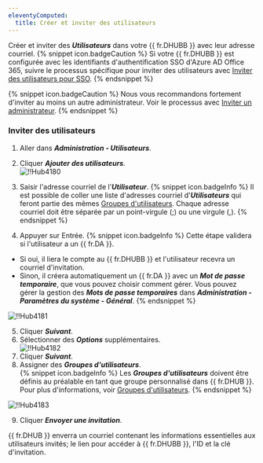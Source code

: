 ```yaml
---
eleventyComputed:
  title: Créer et inviter des utilisateurs
---
```

Créer et inviter des ***Utilisateurs*** dans votre {{ fr.DHUBB }} avec leur adresse courriel. 
{% snippet icon.badgeCaution %} 
Si votre {{ fr.DHUBB }} est configurée avec les identifiants d'authentification SSO d'Azure AD Office 365, suivre le processus spécifique pour inviter des utilisateurs avec [Inviter des utilisateurs pour SSO](/fr/hub/getting-started/get-started-sso-hub-business/invite-users-SSO-hub-business/). 
{% endsnippet %}
 
{% snippet icon.badgeCaution %} 
Nous vous recommandons fortement d'inviter au moins un autre administrateur. Voir le processus avec [Inviter un administrateur](/fr/hub/web-interface/hub-overview/administration/management/users/administrator-invite/). 
{% endsnippet %}
 
### Inviter des utilisateurs 

1. Aller dans ***Administration - Utilisateurs***. 
1. Cliquer ***Ajouter des utilisateurs***.  
![!!Hub4180](https://webdevolutions.azureedge.net/docs/fr/hub/Hub4180.png) 
1. Saisir l'adresse courriel de l'***Utilisateur***. 
{% snippet icon.badgeInfo %} 
Il est possible de coller une liste d'adresses courriel d'***Utilisateurs*** qui feront partie des mêmes [Groupes d'utilisateurs](/fr/hub/web-interface/hub-overview/administration/management/user-groups/). Chaque adresse courriel doit être séparée par un point-virgule (;) ou une virgule (,). 
{% endsnippet %}
 
4. Appuyer sur Entrée. 
{% snippet icon.badgeInfo %} 
Cette étape validera si l'utilisateur a un {{ fr.DA }}.  

* Si oui, il liera le compte au {{ fr.DHUBB }} et l'utilisateur recevra un courriel d'invitation.  
* Sinon, il créera automatiquement un {{ fr.DA }} avec un ***Mot de passe temporaire***, que vous pouvez choisir comment gérer. Vous pouvez gérer la gestion des ***Mots de passe temporaires*** dans ***Administration - Paramètres du système - Général***. 
{% endsnippet %}
 
![!!Hub4181](https://webdevolutions.azureedge.net/docs/fr/hub/Hub4181.png) 

5. Cliquer ***Suivant***. 
1. Sélectionner des ***Options*** supplémentaires.  
![!!Hub4182](https://webdevolutions.azureedge.net/docs/fr/hub/Hub4182.png) 
1. Cliquer ***Suivant***. 
1. Assigner des ***Groupes d'utilisateurs***.  
{% snippet icon.badgeInfo %} 
Les ***Groupes d'utilisateurs*** doivent être définis au préalable en tant que groupe personnalisé dans {{ fr.DHUB }}. Pour plus d'informations, voir [Groupes d'utilisateurs](/fr/hub/web-interface/hub-overview/administration/management/user-groups/). 
{% endsnippet %}
 
![!!Hub4183](https://webdevolutions.azureedge.net/docs/fr/hub/Hub4183.png) 

9. Cliquer ***Envoyer une invitation***.  

{{ fr.DHUB }} enverra un courriel contenant les informations essentielles aux utilisateurs invités; le lien pour accéder à {{ fr.DHUBB }}, l'ID et la clé d'invitation. 
